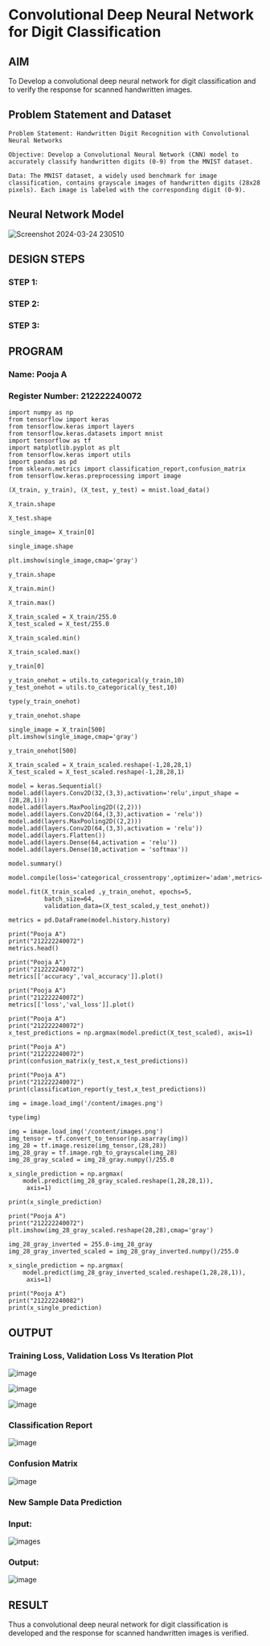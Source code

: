# Convolutional Deep Neural Network for Digit Classification

## AIM
To Develop a convolutional deep neural network for digit classification and to verify the response for scanned handwritten images.

## Problem Statement and Dataset
```
Problem Statement: Handwritten Digit Recognition with Convolutional Neural Networks

Objective: Develop a Convolutional Neural Network (CNN) model to accurately classify handwritten digits (0-9) from the MNIST dataset.

Data: The MNIST dataset, a widely used benchmark for image classification, contains grayscale images of handwritten digits (28x28 pixels). Each image is labeled with the corresponding digit (0-9).
```

## Neural Network Model
![Screenshot 2024-03-24 230510](https://github.com/poojaanbu0/mnist-classification/assets/119390329/d07f1f5d-484d-4f74-9caa-00a63e45ed4b)

## DESIGN STEPS

### STEP 1:

### STEP 2:

### STEP 3:


## PROGRAM

### Name: Pooja A
### Register Number: 212222240072
```
import numpy as np
from tensorflow import keras
from tensorflow.keras import layers
from tensorflow.keras.datasets import mnist
import tensorflow as tf
import matplotlib.pyplot as plt
from tensorflow.keras import utils
import pandas as pd
from sklearn.metrics import classification_report,confusion_matrix
from tensorflow.keras.preprocessing import image

(X_train, y_train), (X_test, y_test) = mnist.load_data()

X_train.shape

X_test.shape

single_image= X_train[0]

single_image.shape

plt.imshow(single_image,cmap='gray')

y_train.shape

X_train.min()

X_train.max()

X_train_scaled = X_train/255.0
X_test_scaled = X_test/255.0

X_train_scaled.min()

X_train_scaled.max()

y_train[0]

y_train_onehot = utils.to_categorical(y_train,10)
y_test_onehot = utils.to_categorical(y_test,10)

type(y_train_onehot)

y_train_onehot.shape

single_image = X_train[500]
plt.imshow(single_image,cmap='gray')

y_train_onehot[500]

X_train_scaled = X_train_scaled.reshape(-1,28,28,1)
X_test_scaled = X_test_scaled.reshape(-1,28,28,1)

model = keras.Sequential()
model.add(layers.Conv2D(32,(3,3),activation='relu',input_shape = (28,28,1)))
model.add(layers.MaxPooling2D((2,2)))
model.add(layers.Conv2D(64,(3,3),activation = 'relu'))
model.add(layers.MaxPooling2D((2,2)))
model.add(layers.Conv2D(64,(3,3),activation = 'relu'))
model.add(layers.Flatten())
model.add(layers.Dense(64,activation = 'relu'))
model.add(layers.Dense(10,activation = 'softmax'))

model.summary()

model.compile(loss='categorical_crossentropy',optimizer='adam',metrics='accuracy')

model.fit(X_train_scaled ,y_train_onehot, epochs=5,
          batch_size=64,
          validation_data=(X_test_scaled,y_test_onehot))

metrics = pd.DataFrame(model.history.history)

print("Pooja A")
print("212222240072")
metrics.head()

print("Pooja A")
print("212222240072")
metrics[['accuracy','val_accuracy']].plot()

print("Pooja A")
print("212222240072")
metrics[['loss','val_loss']].plot()

print("Pooja A")
print("212222240072")
x_test_predictions = np.argmax(model.predict(X_test_scaled), axis=1)

print("Pooja A")
print("212222240072")
print(confusion_matrix(y_test,x_test_predictions))

print("Pooja A")
print("212222240072")
print(classification_report(y_test,x_test_predictions))

img = image.load_img('/content/images.png')

type(img)

img = image.load_img('/content/images.png')
img_tensor = tf.convert_to_tensor(np.asarray(img))
img_28 = tf.image.resize(img_tensor,(28,28))
img_28_gray = tf.image.rgb_to_grayscale(img_28)
img_28_gray_scaled = img_28_gray.numpy()/255.0

x_single_prediction = np.argmax(
    model.predict(img_28_gray_scaled.reshape(1,28,28,1)),
     axis=1)

print(x_single_prediction)

print("Pooja A")
print("212222240072")
plt.imshow(img_28_gray_scaled.reshape(28,28),cmap='gray')

img_28_gray_inverted = 255.0-img_28_gray
img_28_gray_inverted_scaled = img_28_gray_inverted.numpy()/255.0

x_single_prediction = np.argmax(
    model.predict(img_28_gray_inverted_scaled.reshape(1,28,28,1)),
     axis=1)

print("Pooja A")
print("212222240082")
print(x_single_prediction)
```

## OUTPUT

### Training Loss, Validation Loss Vs Iteration Plot
![image](https://github.com/poojaanbu0/mnist-classification/assets/119390329/fe38ee74-79b7-4794-be2c-2f48bc8fd9a0)

![image](https://github.com/poojaanbu0/mnist-classification/assets/119390329/a91d9f51-2d1f-4289-a68a-3efb74e48c36)

![image](https://github.com/poojaanbu0/mnist-classification/assets/119390329/238ddb5d-e30f-437c-b9b3-de76c6c38687)

### Classification Report
![image](https://github.com/poojaanbu0/mnist-classification/assets/119390329/b9112c73-abee-4579-90ed-61548de88b94)

### Confusion Matrix
![image](https://github.com/poojaanbu0/mnist-classification/assets/119390329/515d3c77-3c87-482a-b49b-acea76c33453)

### New Sample Data Prediction

### Input:
![images](https://github.com/poojaanbu0/mnist-classification/assets/119390329/0ab9978b-8409-43f2-9118-2ce3ad4d8dbe)

### Output:
![image](https://github.com/poojaanbu0/mnist-classification/assets/119390329/eeccefd3-5b2c-40ae-a6c0-13a13b1ed79a)


## RESULT
Thus a convolutional deep neural network for digit classification is developed and the response for scanned handwritten images is verified.

